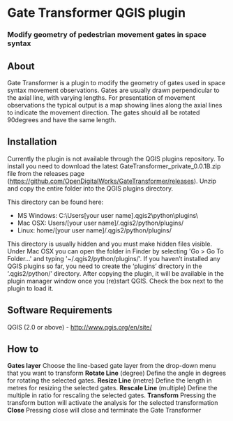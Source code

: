 # Gate Transformer QGIS plugin
### Modify geometry of pedestrian movement gates in space syntax

## About
Gate Transformer is a plugin to modify the geometry of gates used in space syntax movement observations.
Gates are usually drawn perpendicular to the axial line, with varying lengths. For presentation of movement observations the typical output is a map showing lines along the axial lines to indicate the movement direction. The gates should all be rotated 90degrees and have the same length.

## Installation
Currently the plugin is not available through the QGIS plugins repository. To install you need to download the latest GateTransformer_private_0.0.1B.zip file from the releases page (https://github.com/OpenDigitalWorks/GateTransformer/releases). 
Unzip and copy the entire folder into the QGIS plugins directory.

This directory can be found here:
* MS Windows: C:\Users\[your user name]\.qgis2\python\plugins\
* Mac OSX: Users/[your user name]/.qgis2/python/plugins/
* Linux: home/[your user name]/.qgis2/python/plugins/

This directory is usually hidden and you must make hidden files visible.
Under Mac OSX you can open the folder in Finder by selecting 'Go > Go To Folder...' and typing '~/.qgis2/python/plugins/'. If you haven’t installed any QGIS plugins so far, you need to create the ‘plugins’ directory in
the ‘.qgis2/python/’ directory. After copying the plugin, it will be available in the plugin manager window once you (re)start
QGIS. Check the box next to the plugin to load it.

## Software Requirements
QGIS (2.0 or above) - http://www.qgis.org/en/site/

## How to
**Gates layer** Choose the line-based gate layer from the drop-down menu that you want to transform
**Rotate Line** (degree) Define the angle in degrees for rotating the selected gates.
**Resize Line** (metre) Define the length in metres for resizing the selected gates.
**Rescale Line** (multiple) Define the multiple in ratio for rescaling the selected gates.
**Transform** Pressing the transform button will activate the analysis for the selected transformation
**Close** Pressing close will close and terminate the Gate Transformer
